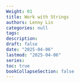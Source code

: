 ```yaml
---
Weight: 01
title: Work with Strings
authors: Lenny Lin
categories: null
tags: 
description: 
draft: false
date: "2025-04-06"
lastmod: "2025-04-06"
series:
toc: true
bookCollapseSection: false
---
```








